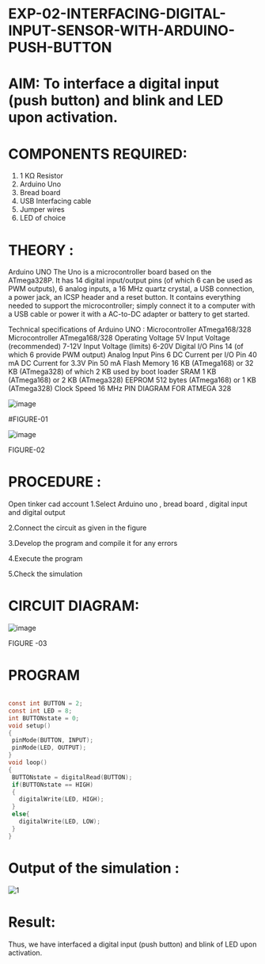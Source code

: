 # EXP-02-INTERFACING-DIGITAL-INPUT-SENSOR-WITH-ARDUINO-PUSH-BUTTON

# AIM:  To interface a digital input (push button) and blink and LED upon activation.

# COMPONENTS REQUIRED:
1.	1 KΩ Resistor 
2.	Arduino Uno 
3.	Bread board 
4.	USB Interfacing cable 
5.	Jumper wires 
6.	LED of choice 


# THEORY :
Arduino UNO
 	  The Uno is a microcontroller board based on the ATmega328P. It has 14 digital input/output pins (of which 6 can be used as PWM outputs), 6 analog inputs, a 16 MHz quartz crystal, a USB connection, a power jack, an ICSP header and a reset button. It contains everything needed to support the microcontroller; simply connect it to a computer with a USB cable or power it with a AC-to-DC adapter or battery to get started.
	  
Technical specifications of Arduino UNO :
Microcontroller	ATmega168/328
Microcontroller	ATmega168/328
Operating Voltage	5V
Input Voltage (recommended)	7-12V
Input Voltage (limits)	6-20V
Digital I/O Pins	14 (of which 6 provide PWM output)
Analog Input Pins	6
DC Current per I/O Pin	40 mA
DC Current for 3.3V Pin	50 mA
Flash Memory	16 KB (ATmega168) or 32 KB (ATmega328) of which 2 KB used by boot loader
SRAM	1 KB (ATmega168) or 2 KB (ATmega328)
EEPROM	512 bytes (ATmega168) or 1 KB (ATmega328)
Clock Speed	16 MHz
PIN DIAGRAM FOR ATMEGA 328
 
![image](https://user-images.githubusercontent.com/36288975/163530394-115baee4-7ed1-49fe-9cce-d7b625e11e85.png)

#FIGURE-01


![image](https://user-images.githubusercontent.com/36288975/163530431-4d390e98-0942-42d8-95b8-f57d348e6ad8.png)


FIGURE-02


# PROCEDURE :
 Open tinker cad account 
1.Select Arduino uno , bread board , digital input and digital output 

2.Connect the circuit as given in the figure 

3.Develop the program and compile it for any errors 

4.Execute the program 

5.Check the simulation 



# CIRCUIT DIAGRAM:



![image](https://user-images.githubusercontent.com/36288975/163530437-87a0afbd-b3c9-44ad-b907-5de63486fb9d.png)



FIGURE -03



# PROGRAM 
 
 ```c
 
 const int BUTTON = 2;
const int LED = 8;
int BUTTONstate = 0;
void setup()
{
  pinMode(BUTTON, INPUT);
  pinMode(LED, OUTPUT);
}
void loop()
{
  BUTTONstate = digitalRead(BUTTON);
  if(BUTTONstate == HIGH)
  {
    digitalWrite(LED, HIGH);
  }
  else{
    digitalWrite(LED, LOW);
  }
}
 
 ```
 
 
 



# Output of the simulation :

![1](https://user-images.githubusercontent.com/77089276/166477089-54b4f596-111c-46b1-a1c7-95570f334fe7.png)


# Result:

Thus, we have interfaced a digital input (push button) and blink of LED upon activation.
